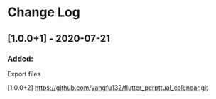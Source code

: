 ﻿# Change Log
## [1.0.0+1] - 2020-07-21
### Added:
Export files

[1.0.0+2] https://github.com/yangfu132/flutter_perpttual_calendar.git